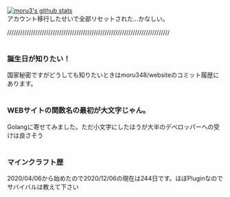 [![moru3's github stats](https://github-readme-stats.vercel.app/api?username=moru348)](https://github.com/anuraghazra/github-readme-stats)<br>
アカウント移行したせいで全部リセットされた...かなしい。

///////////////////////////////////////////////////////////////////////////<br><br>
### 誕生日が知りたい！<br>
国家秘密ですがどうしても知りたいときはmoru348/websiteのコミット履歴にあります。<br>
<br>
### WEBサイトの関数名の最初が大文字じゃん。<br>
Golangに寄せてみました。ただ小文字にしたほうが大半のデベロッパーへの受けは良さそう<br>
<br>
### マインクラフト歴<br>
2020/04/06から始めたので2020/12/06の現在は244日です。ほぼPluginなのでサバイバルは教えて下さい<br>
